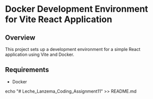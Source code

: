 # Docker Development Environment for Vite React Application

## Overview

This project sets up a development environment for a simple React application using Vite and Docker.

## Requirements

- Docker

echo "# Leche_Lanzema_Coding_Assignment11" >> README.md